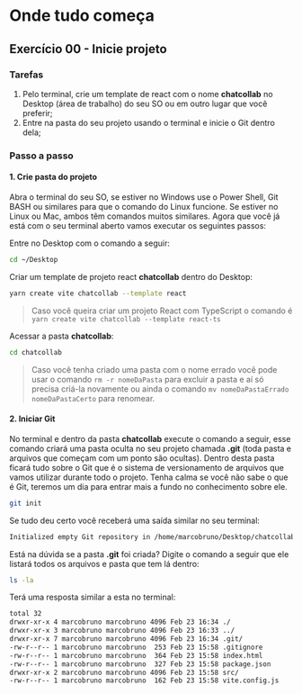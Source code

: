 # Onde tudo começa

## Exercício 00 - Inicie projeto

### Tarefas
1. Pelo terminal, crie um template de react com o nome **chatcollab** no Desktop (área de trabalho) do seu SO ou em outro lugar que você preferir;
2. Entre na pasta do seu projeto usando o terminal e inicie o Git dentro dela;


### Passo a passo
#### 1. Crie pasta do projeto

Abra o terminal do seu SO, se estiver no Windows use o Power Shell, Git BASH ou similares para que o comando do Linux funcione. Se estiver no Linux ou Mac, ambos têm comandos muitos similares. Agora que você já está com o seu terminal aberto vamos executar os seguintes passos:

Entre no Desktop com o comando a seguir:
```bash
cd ~/Desktop
```

Criar um template de projeto react **chatcollab** dentro do Desktop:
```bash
yarn create vite chatcollab --template react
```
> Caso você queira criar um projeto React com TypeScript o comando é `yarn create vite chatcollab --template react-ts`

Acessar a pasta **chatcollab**:
```bash
cd chatcollab
```

> Caso você tenha criado uma pasta com o nome errado você pode usar o comando `rm -r nomeDaPasta` para excluir a pasta e aí só precisa criá-la novamente ou ainda o comando `mv nomeDaPastaErrado nomeDaPastaCerto` para renomear.

#### 2. Iniciar Git

No terminal e dentro da pasta **chatcollab** execute o comando a seguir, esse comando criará uma pasta oculta no seu projeto chamada **.git** (toda pasta e arquivos que começam com um ponto são ocultas). Dentro desta pasta ficará tudo sobre o Git que é o sistema de versionamento de arquivos que vamos utilizar durante todo o projeto. Tenha calma se você não sabe o que é Git, teremos um dia para entrar mais a fundo no conhecimento sobre ele.
```bash
git init
```

Se tudo deu certo você receberá uma saída similar no seu terminal:
```bash
Initialized empty Git repository in /home/marcobruno/Desktop/chatcollab/.git/
```

Está na dúvida se a pasta **.git** foi criada? Digite o comando a seguir que ele listará todos os arquivos e pasta que tem lá dentro:
```bash
ls -la
```

Terá uma resposta similar a esta no terminal:
```bash
total 32
drwxr-xr-x 4 marcobruno marcobruno 4096 Feb 23 16:34 ./
drwxr-xr-x 3 marcobruno marcobruno 4096 Feb 23 16:33 ../
drwxr-xr-x 7 marcobruno marcobruno 4096 Feb 23 16:34 .git/
-rw-r--r-- 1 marcobruno marcobruno  253 Feb 23 15:58 .gitignore
-rw-r--r-- 1 marcobruno marcobruno  364 Feb 23 15:58 index.html
-rw-r--r-- 1 marcobruno marcobruno  327 Feb 23 15:58 package.json
drwxr-xr-x 2 marcobruno marcobruno 4096 Feb 23 15:58 src/
-rw-r--r-- 1 marcobruno marcobruno  162 Feb 23 15:58 vite.config.js
```